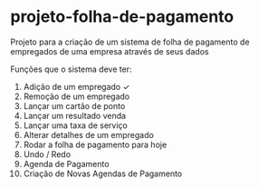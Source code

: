 # projeto-folha-de-pagamento
Projeto para a criação de um sistema de folha de pagamento de empregados de uma empresa através de seus dados

Funções que o sistema deve ter:

1. Adição de um empregado ✓
2. Remoção de um empregado
3. Lançar um cartão de ponto
4. Lançar um resultado venda
5. Lançar uma taxa de serviço
6. Alterar detalhes de um empregado
7. Rodar a folha de pagamento para hoje
8. Undo / Redo
9. Agenda de Pagamento
10. Criação de Novas Agendas de Pagamento
